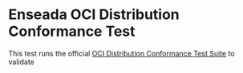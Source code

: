 # Enseada OCI Distribution Conformance Test

This test runs the official [OCI Distribution Conformance Test Suite](https://github.com/opencontainers/distribution-spec/blob/master/conformance/README.md)
to validate